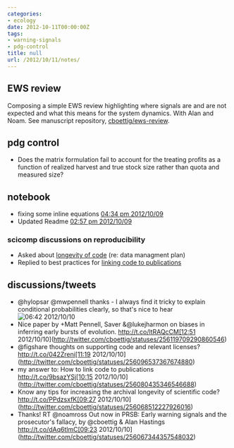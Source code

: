 ```yaml
---
categories:
- ecology
date: 2012-10-11T00:00:00Z
tags:
- warning-signals
- pdg-control
title: null
url: /2012/10/11/notes/
---
```


## EWS review

Composing a simple EWS review highlighting where signals are and are not expected and what this means for the system dynamics.  With Alan and Noam.  See manuscript repository, [cboettig/ews-review](https://github.com/cboettig/ews-review). 


## pdg control 

* Does the matrix formulation fail to account for the treating profits as a function of realized harvest and true stock size rather than quota and measured size?


## notebook 

- fixing some inline equations [04:34 pm 2012/10/09](https://github.com/cboettig/labnotebook/commit/262b8d284b34162780ab5e62402a2763aa4e6a09)
- Updated Readme [02:57 pm 2012/10/09](https://github.com/cboettig/labnotebook/commit/789ba68b31a87e2427a67bab58312de162e9bc96)


### scicomp discussions on reproducibility

* Asked about [longevity of code](http://scicomp.stackexchange.com/questions/3462/increasing-the-archival-longevity-of-code) (re: data managment plan)
* Replied to best practices for [linking code to publications](http://scicomp.stackexchange.com/questions/661/how-to-link-code-to-publications/3463#3463)



## discussions/tweets

* @hylopsar @mwpennell thanks - I always find it tricky to explain conditional probabilities clearly, so that's nice to hear![06:42 2012/10/10](http://twitter.com/cboettig/statuses/256208169267785731)
* Nice paper by +Matt Pennell, Saver &amp;@lukejharmon on biases in inferring early bursts of evolution. http://t.co/ltRAQcCM[12:51 2012/10/10](http://twitter.com/cboettig/statuses/256119709290860546)
* @figshare thoughts on supporting code and relevant licenses? http://t.co/042Zreni[11:19 2012/10/10](http://twitter.com/cboettig/statuses/256096537367674880)
* my answer to: How to link code to publications http://t.co/9bsazYSj[10:15 2012/10/10](http://twitter.com/cboettig/statuses/256080435346546688)
* Know any tips for increasing the archival longevity of scientific code? http://t.co/PPdzsxfK[09:27 2012/10/10](http://twitter.com/cboettig/statuses/256068512227926016)
* Thanks! RT @noamross Out now in PRSB: Early warning signals and the prosecutor's fallacy, by @cboettig &amp; Alan Hastings http://t.co/dAq6tlmC[09:23 2012/10/10](http://twitter.com/cboettig/statuses/256067344357548032)

